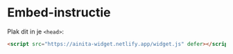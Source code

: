 # Embed-instructie

Plak dit in je `<head>`:

```html
<script src="https://ainita-widget.netlify.app/widget.js" defer></script>
